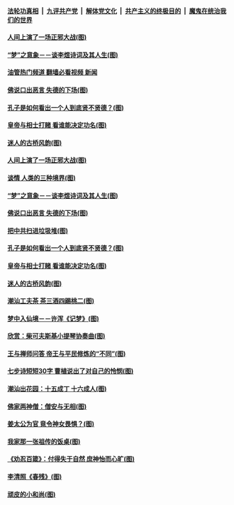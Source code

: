 ####  [法轮功真相](../../../../basic/blob/master/README.md?t=09290701) &nbsp;|&nbsp; [九评共产党](../../../../9ping.md/blob/master/README.md?t=09290701) &nbsp;|&nbsp; [解体党文化](../../../../jtdwh.md/blob/master/README.md?t=09290701)  &nbsp;|&nbsp; [共产主义的终极目的](../../../../gczydzjmd.md/blob/master/README.md?t=09290701) &nbsp;|&nbsp; [魔鬼在统治我们的世界](../../../../mgztzwmdsj.md/blob/master/README.md?t=09290701) 

#### [人间上演了一场正邪大战(图)](../pages/p7/1015670.md?t=09290701) 

#### [“梦”之意象－－谈李煜诗词及其人生(图)](../pages/p7/1016659.md?t=09290701) 

#### [油管热门频道 翻墙必看视频 新闻](http://209.250.226.216:81/youtube.html?09290701)

#### [佛说口出恶言 失德的下场(图)](../pages/p7/1017389.md?t=09290701) 

#### [孔子是如何看出一个人到底贤不贤德？(图)](../pages/p7/1017529.md?t=09290701) 

#### [皇帝与相士打赌 看谁能决定功名(图)](../pages/p7/1016886.md?t=09290701) 

#### [迷人的古桥风韵(图)](../pages/p7/1016622.md?t=09290701) 

#### [人间上演了一场正邪大战(图)](../pages/p7/1015670.md?t=09290701) 

#### [谈情 人类的三种境界(图)](../pages/p7/1017536.md?t=09290701) 

#### [“梦”之意象－－谈李煜诗词及其人生(图)](../pages/p7/1016659.md?t=09290701) 

#### [佛说口出恶言 失德的下场(图)](../pages/p7/1017389.md?t=09290701) 

#### [把中共扫进垃圾堆(图)](../pages/p7/1017637.md?t=09290701) 

#### [孔子是如何看出一个人到底贤不贤德？(图)](../pages/p7/1017529.md?t=09290701) 

#### [皇帝与相士打赌 看谁能决定功名(图)](../pages/p7/1016886.md?t=09290701) 

#### [迷人的古桥风韵(图)](../pages/p7/1016622.md?t=09290701) 

#### [潮汕工夫茶 茶三酒四踢桃二(图)](../pages/p7/1017605.md?t=09290701) 

#### [梦中入仙境－－许浑《记梦》(图)](../pages/p7/1016991.md?t=09290701) 

#### [欣赏：柴可夫斯基小提琴协奏曲(图)](../pages/p7/1016199.md?t=09290701) 

#### [王与禅师问答 帝王与平民修炼的“不同”(图)](../pages/p7/1017487.md?t=09290701) 

#### [七步诗短短30字 曹植说出了对自己的怜悯(图)](../pages/p7/1017306.md?t=09290701) 

#### [潮汕出花园：十五成丁 十六成人(图)](../pages/p7/1017543.md?t=09290701) 

#### [佛家两神僧：僧安与无相(图)](../pages/p7/1017527.md?t=09290701) 

#### [姜太公为官 竟令神女畏惧？(图)](../pages/p7/1017519.md?t=09290701) 

#### [我家那一张祖传的饭桌(图)](../pages/p7/1017485.md?t=09290701) 

#### [《劝忍百箴》：付得失于自然 庶神怡而心旷(图)](../pages/p7/1017440.md?t=09290701) 

#### [李清照《春残》(图)](../pages/p7/1017046.md?t=09290701) 

#### [顽皮的小和尚(图)](../pages/p7/1015669.md?t=09290701) 

<img src='http://gfw-breaker.win/goodnews/indexes/p7.md' width='0px' height='0px'/>
